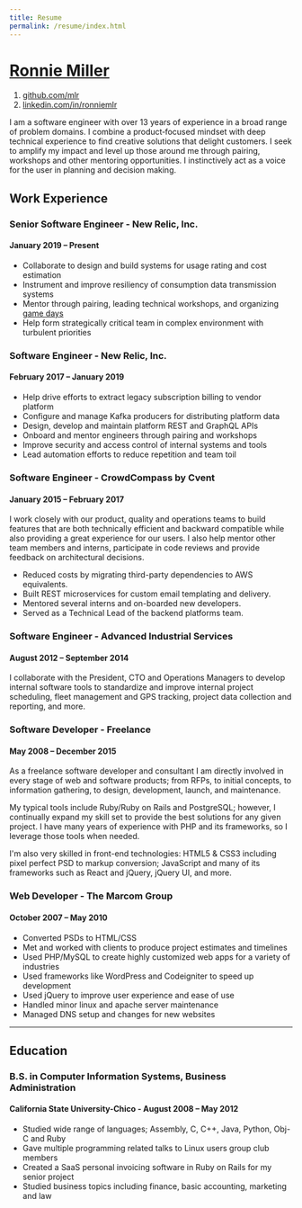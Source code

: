 ```yaml
---
title: Resume
permalink: /resume/index.html
---
```


<div id="name">
  <h1><a href="/">Ronnie Miller</a></h1>
</div>

<div id="contact-info">
  <ol>
    <li><a href="https://github.com/mlr">github.com/mlr</a></li>
    <li><a href="https://linkedin.com/in/ronniemlr">linkedin.com/in/ronniemlr</a></li>
  </ol>
</div>

I am a software engineer with over 13 years of experience in a broad range of problem domains.
I combine a product&#8209;focused mindset with deep technical experience to find creative solutions that delight customers.
I seek to amplify my impact and level up those around me through pairing, workshops and other mentoring opportunities.
I instinctively act as a voice for the user in planning and decision making.

## Work Experience

### Senior Software Engineer - New Relic, Inc.
#### January 2019 &ndash; Present

* Collaborate to design and build systems for usage rating and cost estimation
* Instrument and improve resiliency of consumption data transmission systems
* Mentor through pairing, leading technical workshops, and organizing [game days](https://blog.newrelic.com/engineering/how-to-run-a-game-day/)
* Help form strategically critical team in complex environment with turbulent priorities

### Software Engineer - New Relic, Inc.
#### February 2017 &ndash; January 2019

* Help drive efforts to extract legacy subscription billing to vendor platform
* Configure and manage Kafka producers for distributing platform data
* Design, develop and maintain platform REST and GraphQL APIs
* Onboard and mentor engineers through pairing and workshops
* Improve security and access control of internal systems and tools
* Lead automation efforts to reduce repetition and team toil

### Software Engineer - CrowdCompass by Cvent
#### January 2015 &ndash; February 2017

I work closely with our product, quality and operations teams to build features
that are both technically efficient and backward compatible while also providing
a great experience for our users. I also help mentor other team members and
interns, participate in code reviews and provide feedback on architectural
decisions.

* Reduced costs by migrating third-party dependencies to AWS equivalents.
* Built REST microservices for custom email templating and delivery.
* Mentored several interns and on-boarded new developers.
* Served as a Technical Lead of the backend platforms team.

### Software Engineer - Advanced Industrial Services
#### August 2012 &ndash; September 2014

I collaborate with the President, CTO and Operations Managers to develop
internal software tools to standardize and improve internal project scheduling,
fleet management and GPS tracking, project data collection and reporting, and more.

### Software Developer - Freelance
#### May 2008 &ndash; December 2015

As a freelance software developer and consultant I am directly involved in every stage
of web and software products; from RFPs, to initial concepts, to information gathering,
to design, development, launch, and maintenance.

My typical tools include Ruby/Ruby on Rails and PostgreSQL; however, I continually expand
my skill set to provide the best solutions for any given project. I have many years of
experience with PHP and its frameworks, so I leverage those tools when needed.

I'm also very skilled in front-end technologies: HTML5 & CSS3 including pixel perfect
PSD to markup conversion; JavaScript and many of its frameworks such as React and
jQuery, jQuery UI, and more.

### Web Developer - The Marcom Group
#### October 2007 &ndash; May 2010

* Converted PSDs to HTML/CSS
* Met and worked with clients to produce project estimates and timelines
* Used PHP/MySQL to create highly customized web apps for a variety of industries
* Used frameworks like WordPress and Codeigniter to speed up development
* Used jQuery to improve user experience and ease of use
* Handled minor linux and apache server maintenance
* Managed DNS setup and changes for new websites

---

## Education

### B.S. in Computer Information Systems, Business Administration
#### California State University-Chico - August 2008 &ndash; May 2012

* Studied wide range of languages; Assembly, C, C++, Java, Python, Obj-C and Ruby
* Gave multiple programming related talks to Linux users group club members
* Created a SaaS personal invoicing software in Ruby on Rails for my senior project
* Studied business topics including finance, basic accounting, marketing and law
